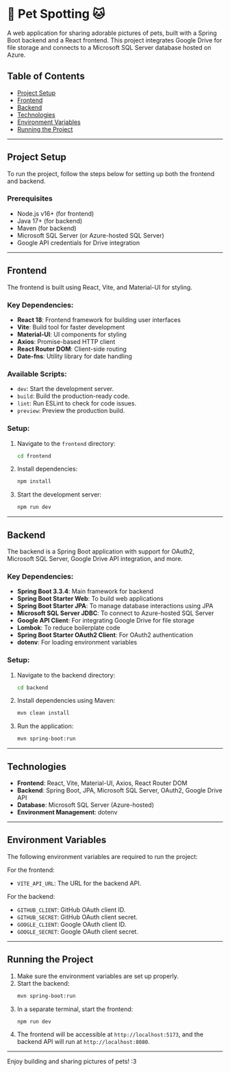 # :dog: Pet Spotting :cat:

A web application for sharing adorable pictures of pets, built with a Spring Boot backend and a React frontend. This project integrates Google Drive for file storage and connects to a Microsoft SQL Server database hosted on Azure.

## Table of Contents

- [Project Setup](#project-setup)
- [Frontend](#frontend)
- [Backend](#backend)
- [Technologies](#technologies)
- [Environment Variables](#environment-variables)
- [Running the Project](#running-the-project)
---

## Project Setup

To run the project, follow the steps below for setting up both the frontend and backend.

### Prerequisites

- Node.js v16+ (for frontend)
- Java 17+ (for backend)
- Maven (for backend)
- Microsoft SQL Server (or Azure-hosted SQL Server)
- Google API credentials for Drive integration
---

## Frontend

The frontend is built using React, Vite, and Material-UI for styling.

### Key Dependencies:

- **React 18**: Frontend framework for building user interfaces
- **Vite**: Build tool for faster development
- **Material-UI**: UI components for styling
- **Axios**: Promise-based HTTP client
- **React Router DOM**: Client-side routing
- **Date-fns**: Utility library for date handling

### Available Scripts:

- `dev`: Start the development server.
- `build`: Build the production-ready code.
- `lint`: Run ESLint to check for code issues.
- `preview`: Preview the production build.

### Setup:

1. Navigate to the `frontend` directory:
   ```bash
   cd frontend
   ```
2. Install dependencies:
   ```bash
   npm install
   ```
3. Start the development server:
   ```bash
   npm run dev
   ```

---

## Backend

The backend is a Spring Boot application with support for OAuth2, Microsoft SQL Server, Google Drive API integration, and more.

### Key Dependencies:

- **Spring Boot 3.3.4**: Main framework for backend
- **Spring Boot Starter Web**: To build web applications
- **Spring Boot Starter JPA**: To manage database interactions using JPA
- **Microsoft SQL Server JDBC**: To connect to Azure-hosted SQL Server
- **Google API Client**: For integrating Google Drive for file storage
- **Lombok**: To reduce boilerplate code
- **Spring Boot Starter OAuth2 Client**: For OAuth2 authentication
- **dotenv**: For loading environment variables

### Setup:

1. Navigate to the backend directory:
   ```bash
   cd backend
   ```
2. Install dependencies using Maven:
   ```bash
   mvn clean install
   ```
3. Run the application:
   ```bash
   mvn spring-boot:run
   ```

---

## Technologies

- **Frontend**: React, Vite, Material-UI, Axios, React Router DOM
- **Backend**: Spring Boot, JPA, Microsoft SQL Server, OAuth2, Google Drive API
- **Database**: Microsoft SQL Server (Azure-hosted)
- **Environment Management**: dotenv

---

## Environment Variables

The following environment variables are required to run the project:

For the frontend:
- `VITE_API_URL`: The URL for the backend API.

For the backend:
- `GITHUB_CLIENT`: GitHub OAuth client ID.
- `GITHUB_SECRET`: GitHub OAuth client secret.
- `GOOGLE_CLIENT`: Google OAuth client ID.
- `GOOGLE_SECRET`: Google OAuth client secret.
---

## Running the Project

1. Make sure the environment variables are set up properly.
2. Start the backend:
   ```bash
   mvn spring-boot:run
   ```
3. In a separate terminal, start the frontend:
   ```bash
   npm run dev
   ```
4. The frontend will be accessible at `http://localhost:5173`, and the backend API will run at `http://localhost:8080`.

---

Enjoy building and sharing pictures of pets! :3

